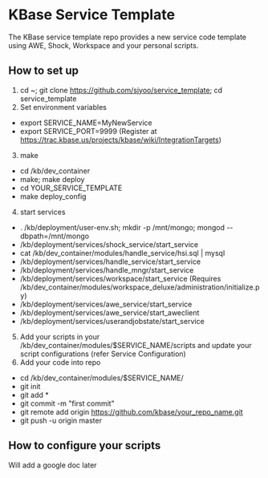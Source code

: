 KBase Service Template
================

The KBase service template repo provides a new service code template using AWE, Shock, Workspace and your personal scripts.


How to set up
----------------
1. cd ~; git clone https://github.com/sjyoo/service_template; cd service_template
2. Set environment variables
  - export SERVICE_NAME=MyNewService
  - export SERVICE_PORT=9999 (Register at https://trac.kbase.us/projects/kbase/wiki/IntegrationTargets)
3. make
  - cd /kb/dev_container
  - make; make deploy
  - cd YOUR_SERVICE_TEMPLATE
  - make deploy_config
4. start services
  - . /kb/deployment/user-env.sh; mkdir -p /mnt/mongo; mongod --dbpath=/mnt/mongo
  - /kb/deployment/services/shock_service/start_service
  - cat /kb/dev_container/modules/handle_service/hsi.sql | mysql
  - /kb/deployment/services/handle_service/start_service
  - /kb/deployment/services/handle_mngr/start_service
  - /kb/deployment/services/workspace/start_service (Requires /kb/dev_container/modules/workspace_deluxe/administration/initialize.py)
  - /kb/deployment/services/awe_service/start_service
  - /kb/deployment/services/awe_service/start_aweclient
  - /kb/deployment/services/userandjobstate/start_service
5. Add your scripts in your /kb/dev_container/modules/$SERVICE_NAME/scripts and update your script configurations (refer Service Configuration)
6. Add your code into repo
  - cd /kb/dev_container/modules/$SERVICE_NAME/
  - git init
  - git add *
  - git commit -m "first commit"
  - git remote add origin https://github.com/kbase/your_repo_name.git
  - git push -u origin master

How to configure your scripts
----------------
Will add a google doc later
